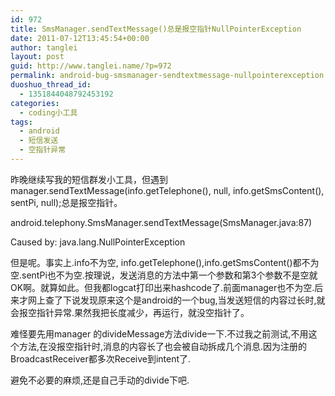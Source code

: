 ```yaml
---
id: 972
title: SmsManager.sendTextMessage()总是报空指针NullPointerException
date: 2011-07-12T13:45:54+00:00
author: tanglei
layout: post
guid: http://www.tanglei.name/?p=972
permalink: android-bug-smsmanager-sendtextmessage-nullpointerexception
duoshuo_thread_id:
  - 1351844048792453192
categories:
  - coding小工具
tags:
  - android
  - 短信发送
  - 空指针异常
---
```

昨晚继续写我的短信群发小工具，但遇到manager.sendTextMessage(info.getTelephone(), null, info.getSmsContent(), sentPi, null);总是报空指针。

android.telephony.SmsManager.sendTextMessage(SmsManager.java:87)

Caused by: java.lang.NullPointerException

但是呢。事实上.info不为空, info.getTelephone(),info.getSmsContent()都不为空.sentPi也不为空.按理说，发送消息的方法中第一个参数和第3个参数不是空就OK啊。就算如此。但我都logcat打印出来hashcode了.前面manager也不为空.后来才网上查了下说发现原来这个是android的一个bug,当发送短信的内容过长时,就会报空指针异常.果然我把长度减少，再运行，就没空指针了。

难怪要先用manager 的divideMessage方法divide一下.不过我之前测试,不用这个方法,在没报空指针时,消息的内容长了也会被自动拆成几个消息.因为注册的BroadcastReceiver都多次Receive到intent了.

避免不必要的麻烦,还是自己手动的divide下吧.

&nbsp;
